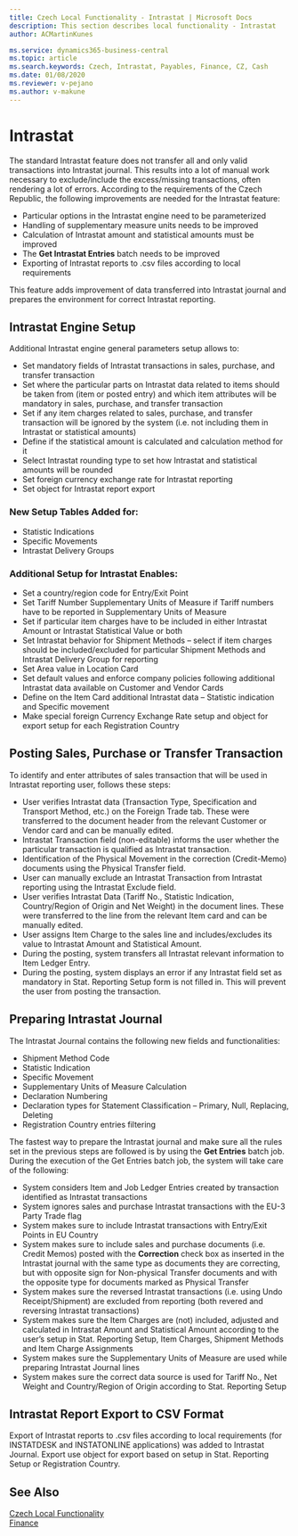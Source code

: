 ```yaml
---
title: Czech Local Functionality - Intrastat | Microsoft Docs
description: This section describes local functionality - Intrastat
author: ACMartinKunes

ms.service: dynamics365-business-central
ms.topic: article
ms.search.keywords: Czech, Intrastat, Payables, Finance, CZ, Cash
ms.date: 01/08/2020
ms.reviewer: v-pejano
ms.author: v-makune
---
```


# Intrastat

The standard Intrastat feature does not transfer all and only valid transactions into Intrastat journal. This results into a lot of manual work necessary to exclude/include the excess/missing transactions, often rendering a lot of errors. According to the requirements of the Czech Republic, the following improvements are needed for the Intrastat feature:

- Particular options in the Intrastat engine need to be parameterized
- Handling of supplementary measure units needs to be improved
- Calculation of Intrastat amount and statistical amounts must be improved
- The **Get Intrastat Entries** batch needs to be improved
- Exporting of Intrastat reports to .csv files according to local requirements

This feature adds improvement of data transferred into Intrastat journal and prepares the environment for correct Intrastat reporting.

## Intrastat Engine Setup

Additional Intrastat engine general parameters setup allows to:

- Set mandatory fields of Intrastat transactions in sales, purchase, and transfer transaction
- Set where the particular parts on Intrastat data related to items should be taken from (item or posted entry) and which item attributes will be mandatory in sales, purchase, and transfer transaction
- Set if any item charges related to sales, purchase, and transfer transaction will be ignored by the system (i.e. not including them in Intrastat or statistical amounts)
- Define if the statistical amount is calculated and calculation method for it
- Select Intrastat rounding type to set how Intrastat and statistical amounts will be rounded
- Set foreign currency exchange rate for Intrastat reporting
- Set object for Intrastat report export

### New Setup Tables Added for:

- Statistic Indications
- Specific Movements
- Intrastat Delivery Groups

### Additional Setup for Intrastat Enables:

- Set a country/region code for Entry/Exit Point
- Set Tariff Number Supplementary Units of Measure if Tariff numbers have to be reported in Supplementary Units of Measure
- Set if particular item charges have to be included in either Intrastat Amount or Intrastat Statistical Value or both
- Set Intrastat behavior for Shipment Methods – select if item charges should be included/excluded for particular Shipment Methods and Intrastat Delivery Group for reporting
- Set Area value in Location Card
- Set default values and enforce company policies following additional Intrastat data available on Customer and Vendor Cards
- Define on the Item Card additional Intrastat data – Statistic indication and Specific movement
- Make special foreign Currency Exchange Rate setup and object for export setup for each Registration Country

## Posting Sales, Purchase or Transfer Transaction

To identify and enter attributes of sales transaction that will be used in Intrastat reporting user, follows these steps:

- User verifies Intrastat data (Transaction Type, Specification and Transport Method, etc.) on the Foreign Trade tab. These were transferred to the document header from the relevant Customer or Vendor card and can be manually edited.
- Intrastat Transaction field (non-editable) informs the user whether the particular transaction is qualified as Intrastat transaction.
- Identification of the Physical Movement in the correction (Credit-Memo) documents using the Physical Transfer field.
- User can manually exclude an Intrastat Transaction from Intrastat reporting using the Intrastat Exclude field.
- User verifies Intrastat Data (Tariff No., Statistic Indication, Country/Region of Origin and Net Weight) in the document lines. These were transferred to the line from the relevant Item card and can be manually edited.
- User assigns Item Charge to the sales line and includes/excludes its value to Intrastat Amount and Statistical Amount.
- During the posting, system transfers all Intrastat relevant information to Item Ledger Entry.
- During the posting, system displays an error if any Intrastat field set as mandatory in Stat. Reporting Setup form is not filled in. This will prevent the user from posting the transaction.

## Preparing Intrastat Journal

The Intrastat Journal contains the following new fields and functionalities:

- Shipment Method Code
- Statistic Indication
- Specific Movement
- Supplementary Units of Measure Calculation
- Declaration Numbering
- Declaration types for Statement Classification – Primary, Null, Replacing, Deleting
- Registration Country entries filtering

The fastest way to prepare the Intrastat journal and make sure all the rules set in the previous steps are followed is by using the **Get Entries** batch job. During the execution of the Get Entries batch job, the system will take care of the following:

- System considers Item and Job Ledger Entries created by transaction identified as Intrastat transactions
- System ignores sales and purchase Intrastat transactions with the EU-3 Party Trade flag
- System makes sure to include Intrastat transactions with Entry/Exit Points in EU Country
- System makes sure to include sales and purchase documents (i.e. Credit Memos) posted with the **Correction** check box as inserted in the Intrastat journal with the same type as documents they are correcting, but with opposite sign for Non-physical Transfer documents and with the opposite type for documents marked as Physical Transfer
- System makes sure the reversed Intrastat transactions (i.e. using Undo Receipt/Shipment) are excluded from reporting (both revered and reversing Intrastat transactions)
- System makes sure the Item Charges are (not) included, adjusted and calculated in Intrastat Amount and Statistical Amount according to the user’s setup in Stat. Reporting Setup, Item Charges, Shipment Methods and Item Charge Assignments
- System makes sure the Supplementary Units of Measure are used while preparing Intrastat Journal lines
- System makes sure the correct data source is used for Tariff No., Net Weight and Country/Region of Origin according to Stat. Reporting Setup

## Intrastat Report Export to CSV Format

Export of Intrastat reports to .csv files according to local requirements (for INSTATDESK and INSTATONLINE applications) was added to Intrastat Journal.
Export use object for export based on setup in Stat. Reporting Setup or Registration Country.

## See Also
[Czech Local Functionality](czech-local-functionality.md)  
[Finance](finance.md)
